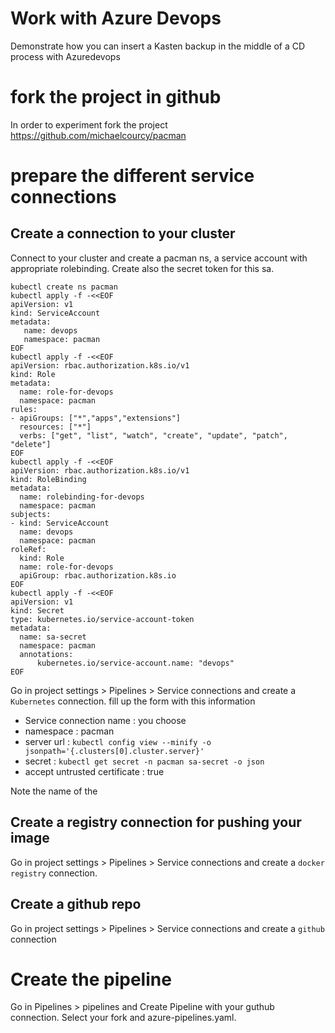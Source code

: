 # Work with Azure Devops

Demonstrate how you can insert a Kasten backup in the middle of a CD process with Azuredevops 

# fork the project in github 

In order to experiment fork the project https://github.com/michaelcourcy/pacman

# prepare the different service connections 

## Create a connection to your cluster 

Connect to your cluster and create a pacman ns, a service account with appropriate rolebinding. 
Create also the secret token for this sa.

```
kubectl create ns pacman
kubectl apply -f -<<EOF
apiVersion: v1
kind: ServiceAccount
metadata:
   name: devops
   namespace: pacman 
EOF
kubectl apply -f -<<EOF
apiVersion: rbac.authorization.k8s.io/v1
kind: Role
metadata:
  name: role-for-devops
  namespace: pacman
rules:
- apiGroups: ["*","apps","extensions"]
  resources: ["*"]
  verbs: ["get", "list", "watch", "create", "update", "patch", "delete"]
EOF
kubectl apply -f -<<EOF
apiVersion: rbac.authorization.k8s.io/v1
kind: RoleBinding
metadata:
  name: rolebinding-for-devops
  namespace: pacman
subjects:
- kind: ServiceAccount
  name: devops
  namespace: pacman
roleRef:
  kind: Role
  name: role-for-devops
  apiGroup: rbac.authorization.k8s.io
EOF
kubectl apply -f -<<EOF
apiVersion: v1
kind: Secret
type: kubernetes.io/service-account-token
metadata:
  name: sa-secret
  namespace: pacman
  annotations:
      kubernetes.io/service-account.name: "devops"
EOF
```


Go in project settings > Pipelines > Service connections and create a `Kubernetes` connection. fill up the form with this information 
- Service connection name : you choose
- namespace : pacman
- server url : `kubectl config view --minify -o jsonpath='{.clusters[0].cluster.server}'`
- secret : `kubectl get secret -n pacman sa-secret -o json`
- accept untrusted certificate : true

Note the name of the 

## Create a registry connection for pushing your image 

Go in project settings > Pipelines > Service connections and create a `docker registry` connection.

## Create a github repo 

Go in project settings > Pipelines > Service connections and create a `github` connection

# Create the pipeline

Go in Pipelines > pipelines and  Create Pipeline with your guthub connection. Select your fork and azure-pipelines.yaml.

